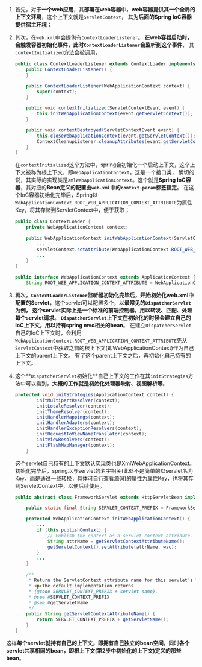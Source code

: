 1. 首先，对于**一个web应用**，其**部署在web容器中**，**web容器提供其一个全局的上下文环境**，这个上下文就是`ServletContext`，
    其**为后面的Spring IoC容器提供宿主环境**；
    
2. 其次，在`web.xml`中会提供有`ContextLoaderListener`。
    **在web容器启动时，会触发容器初始化事件，此时`ContextLoaderListener`会监听到这个事件**， 其`contextInitialized`方法会被调用，
    ```java
    public class ContextLoaderListener extends ContextLoader implements ServletContextListener {
        public ContextLoaderListener() {
        }
    
        public ContextLoaderListener(WebApplicationContext context) {
            super(context);
        }
    
        public void contextInitialized(ServletContextEvent event) {
            this.initWebApplicationContext(event.getServletContext());
        }
    
        public void contextDestroyed(ServletContextEvent event) {
            this.closeWebApplicationContext(event.getServletContext());
            ContextCleanupListener.cleanupAttributes(event.getServletContext());
        }
    }
    ```
    在`contextInitialized`这个方法中，spring会初始化一个启动上下文，这个上下文被称为根上下文，即`WebApplicationContext`，这是一个接口类， 
    确切的说，其实际的实现类是`XmlWebApplicationContext`。这个就是**Spring IoC容器**，其对应的**Bean定义的配置由`web.xml`中的`context-param`标签指定**。 
    在这个IoC容器初始化完毕后，Spring以`WebApplicationContext.ROOT_WEB_APPLICATION_CONTEXT_ATTRIBUTE`为属性Key，将其存储到ServletContext中，便于获取；
    ```java
    public class ContextLoader {
        private WebApplicationContext context;
        
        public WebApplicationContext initWebApplicationContext(ServletContext servletContext) {
            ...
            servletContext.setAttribute(WebApplicationContext.ROOT_WEB_APPLICATION_CONTEXT_ATTRIBUTE, this.context);
            ...
        }
    }
    ```
    ```java
    public interface WebApplicationContext extends ApplicationContext {
        String ROOT_WEB_APPLICATION_CONTEXT_ATTRIBUTE = WebApplicationContext.class.getName() + ".ROOT";
    ```
3. 再次，**`ContextLoaderListener`监听器初始化完毕后，开始初始化web.xml中配置的Servlet**，这个servlet可以配置多个，以**最常见的`DispatcherServlet`**为例， 
    这个servlet实际上是一个**标准的前端控制器**，**用以转发、匹配、处理每个servlet请求**。 
    **`DispatcherServlet`上下文在初始化的时候会建立自己的IoC上下文，用以持有spring mvc相关的bean**。 
    在建立`DispatcherServlet`自己的IoC上下文时，会利用`WebApplicationContext.ROOT_WEB_APPLICATION_CONTEXT_ATTRIBUTE`先从`ServletContext`中获取之前的根上下文(即WebApplicationContext)作为自己上下文的parent上下文。 
    有了这个parent上下文之后，再初始化自己持有的上下文。

4. 这个**`DispatcherServlet`初始化**自己上下文的工作在其`initStrategies`方法中可以看到，**大概的工作就是初始化处理器映射、视图解析等**。
    ```java
    protected void initStrategies(ApplicationContext context) {
    		initMultipartResolver(context);
    		initLocaleResolver(context);
    		initThemeResolver(context);
    		initHandlerMappings(context);
    		initHandlerAdapters(context);
    		initHandlerExceptionResolvers(context);
    		initRequestToViewNameTranslator(context);
    		initViewResolvers(context);
    		initFlashMapManager(context);
    	}
    ```
    这个servlet自己持有的上下文默认实现类也是XmlWebApplicationContext。 
    初始化完毕后，spring以与servlet的名字相关(此处不是简单的以servlet名为Key，而是通过一些转换，具体可自行查看源码)的属性为属性Key，也将其存到ServletContext中，以便后续使用。
    ```java
    public abstract class FrameworkServlet extends HttpServletBean implements ApplicationContextAware {
    
        public static final String SERVLET_CONTEXT_PREFIX = FrameworkServlet.class.getName() + ".CONTEXT.";
    
        protected WebApplicationContext initWebApplicationContext() {
            ...
            if (this.publishContext) {
                // Publish the context as a servlet context attribute.
                String attrName = getServletContextAttributeName();
                getServletContext().setAttribute(attrName, wac);
            }
            ...
        }
    
        /**
         * Return the ServletContext attribute name for this servlet's WebApplicationContext.
         * <p>The default implementation returns
         * {@code SERVLET_CONTEXT_PREFIX + servlet name}.
         * @see #SERVLET_CONTEXT_PREFIX
         * @see #getServletName
         */
        public String getServletContextAttributeName() {
            return SERVLET_CONTEXT_PREFIX + getServletName();
        }
    }
    ```
    
这样**每个servlet就持有自己的上下文，即拥有自己独立的bean空间**，同时**各个servlet共享相同的bean，即根上下文(第2步中初始化的上下文)定义的那些bean**。
